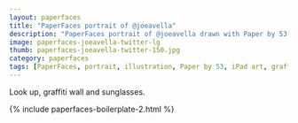```yaml
---
layout: paperfaces
title: "PaperFaces portrait of @joeavella"
description: "PaperFaces portrait of @joeavella drawn with Paper by 53 on an iPad."
image: paperfaces-joeavella-twitter-lg
thumb: paperfaces-joeavella-twitter-150.jpg
category: paperfaces
tags: [PaperFaces, portrait, illustration, Paper by 53, iPad art, graffiti]
---
```


Look up, graffiti wall and sunglasses.

{% include paperfaces-boilerplate-2.html %}